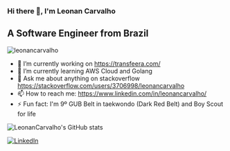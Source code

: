 ### Hi there 👋, I'm Leonan Carvalho
## A Software Engineer from Brazil
<p align="left"> <img src="https://komarev.com/ghpvc/?username=leonancarvalho" alt="leonancarvalho" /> </p>

<!--
**LeonanCarvalho/LeonanCarvalho** is a ✨ _special_ ✨ repository because its `README.md` (this file) appears on your GitHub profile.

Here are some ideas to get you started:
-->

- 🔭 I’m currently working on https://transfeera.com/
- 🌱 I’m currently learning AWS Cloud and Golang
- 💬 Ask me about anything on stackoverflow https://stackoverflow.com/users/3706998/leonancarvalho
- 📫 How to reach me: https://www.linkedin.com/in/leonancarvalho/
- ⚡ Fun fact: I'm 9º GUB Belt in taekwondo (Dark Red Belt) and Boy Scout for life 


![LeonanCarvalho's GitHub stats](https://github-readme-stats.vercel.app/api?username=leonancarvalho&count_private=true&show_icons=true&theme=tokyonight)


[![LinkedIn](https://img.shields.io/badge/-Leonan_Carvalho-559?logo=linkedin&style=for-the-badge&logoColor=0077B5)](https://www.linkedin.com/in/leonancarvalho)
